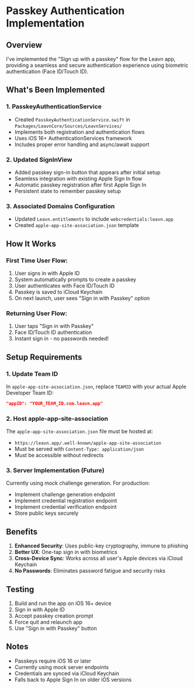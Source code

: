 # Passkey Authentication Implementation

## Overview
I've implemented the "Sign up with a passkey" flow for the Leavn app, providing a seamless and secure authentication experience using biometric authentication (Face ID/Touch ID).

## What's Been Implemented

### 1. PasskeyAuthenticationService
- Created `PasskeyAuthenticationService.swift` in `Packages/LeavnCore/Sources/LeavnServices/`
- Implements both registration and authentication flows
- Uses iOS 16+ AuthenticationServices framework
- Includes proper error handling and async/await support

### 2. Updated SignInView
- Added passkey sign-in button that appears after initial setup
- Seamless integration with existing Apple Sign In flow
- Automatic passkey registration after first Apple Sign In
- Persistent state to remember passkey setup

### 3. Associated Domains Configuration
- Updated `Leavn.entitlements` to include `webcredentials:leavn.app`
- Created `apple-app-site-association.json` template

## How It Works

### First Time User Flow:
1. User signs in with Apple ID
2. System automatically prompts to create a passkey
3. User authenticates with Face ID/Touch ID
4. Passkey is saved to iCloud Keychain
5. On next launch, user sees "Sign in with Passkey" option

### Returning User Flow:
1. User taps "Sign in with Passkey"
2. Face ID/Touch ID authentication
3. Instant sign in - no passwords needed!

## Setup Requirements

### 1. Update Team ID
In `apple-app-site-association.json`, replace `TEAMID` with your actual Apple Developer Team ID:
```json
"appID": "YOUR_TEAM_ID.com.leavn.app"
```

### 2. Host apple-app-site-association
The `apple-app-site-association.json` file must be hosted at:
- `https://leavn.app/.well-known/apple-app-site-association`
- Must be served with `Content-Type: application/json`
- Must be accessible without redirects

### 3. Server Implementation (Future)
Currently using mock challenge generation. For production:
- Implement challenge generation endpoint
- Implement credential registration endpoint
- Implement credential verification endpoint
- Store public keys securely

## Benefits

1. **Enhanced Security**: Uses public-key cryptography, immune to phishing
2. **Better UX**: One-tap sign in with biometrics
3. **Cross-Device Sync**: Works across all user's Apple devices via iCloud Keychain
4. **No Passwords**: Eliminates password fatigue and security risks

## Testing

1. Build and run the app on iOS 16+ device
2. Sign in with Apple ID
3. Accept passkey creation prompt
4. Force quit and relaunch app
5. Use "Sign in with Passkey" button

## Notes

- Passkeys require iOS 16 or later
- Currently using mock server endpoints
- Credentials are synced via iCloud Keychain
- Falls back to Apple Sign In on older iOS versions